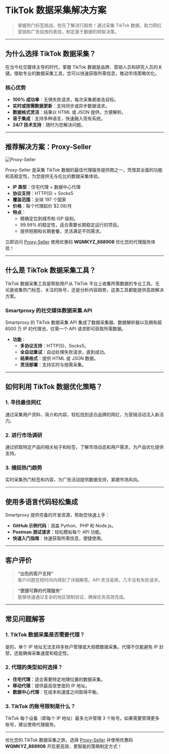 # TikTok 数据采集解决方案

> 掌握热门标签挑战，抢先了解流行趋势！通过采集 TikTok 数据，助力网红营销和广告投放的表现，制定基于数据的明智决策。

---

## 为什么选择 TikTok 数据采集？

在当今社交媒体主导的时代，掌握 TikTok 数据是品牌、营销人员和研究人员的关键。借助专业的数据采集工具，您可以快速获取所需信息，推动市场策略优化。

### 核心优势

- **100% 成功率**：无惧失败请求，每次采集都直击目标。
- **实时或按需数据更新**：支持同步或异步数据请求。
- **数据格式灵活**：结果以 HTML 或 JSON 提供，方便解析。
- **易于集成**：支持多种语言，快速融入现有系统。
- **24/7 技术支持**：随时为您解决问题。

---

## **推荐解决方案：Proxy-Seller**

![Proxy-Seller](https://proxysp.com/wp-content/uploads/2021/04/Proxy-Seller-Homepage-overview.jpg)

Proxy-Seller 是采集 TikTok 数据的最佳代理服务提供商之一，凭借其全面的功能和高稳定性，为您提供无与伦比的数据采集体验。

- **IP 类型**：住宅代理 + 数据中心代理
- **协议支持**：HTTP(S) + Socks5
- **覆盖范围**：全球 197 个国家
- **价格**：每个代理起价 $2.08/月
- **特点**：
  - 精确定位到城市和 ISP 级别。
  - 99.99% 的稳定性，适合需要长期稳定运行的项目。
  - 提供短期和长期套餐，灵活满足不同需求。

立即访问 [Proxy-Seller](https://bit.ly/proxy-seller-coupon) 使用优惠码 **WQMKYZ_888908** 优化您的代理服务体验！

---

## 什么是 TikTok 数据采集工具？

TikTok 数据采集工具是帮助用户从 TikTok 平台上收集所需数据的专业工具。无论是收集热门标签、关注的账号，还是分析内容趋势，这类工具都能提供高效解决方案。

### **Smartproxy 的社交媒体数据采集 API**
Smartproxy 的 TikTok 数据采集 API 集成了数据采集器、数据解析器以及拥有超 6500 万 IP 的代理池，仅需一个 API 请求即可获取所需数据。

- **功能**：
  - **多协议支持**：HTTP(S)、Socks5。
  - **全自动重试**：自动处理失败请求，直到成功。
  - **结果格式**：提供 HTML 或 JSON 数据。
  - **灵活部署**：支持实时与按需采集。

---

## 如何利用 TikTok 数据优化策略？

### 1. 寻找最佳网红
通过采集用户资料、简介和内容，轻松找到适合品牌的网红，为营销活动注入新活力。

### 2. 进行市场调研
通过抓取特定产品的相关帖子和标签，了解市场动态和用户需求，为产品优化提供支持。

### 3. 捕捉热门趋势
实时采集热门标签和内容，为广告活动提供数据支持，紧跟市场风向。

---

## 使用多语言代码轻松集成

Smartproxy 提供完备的开发资源，帮助您快速上手：

- **GitHub 示例代码**：涵盖 Python、PHP 和 Node.js。
- **Postman 测试请求**：轻松模拟每个 API 功能。
- **快速入门指南**：快速获取所需信息，便捷使用。

---

## 客户评价

> **“出色的客户支持”**  
客户问题在短时间内得到了详细解答。API 灵活易用，几乎没有失败请求。

> **“便捷可靠的代理服务”**  
能够快速通过复杂的地区限制验证，确保任务高效完成。

---

## 常见问题解答

### **1. TikTok 数据采集是否需要代理？**
是的，单个 IP 地址无法支持多账户管理或大规模数据采集。代理不仅能避免 IP 封禁，还能确保采集速度和稳定性。

### **2. 代理的类型如何选择？**
- **住宅代理**：适合需要特定地理位置的数据采集。
- **移动代理**：提供最高信誉度的 IP 地址。
- **数据中心代理**：在成本和速度之间取得平衡。

### **3. TikTok 的账号限制是什么？**
TikTok 每个设备（即每个 IP 地址）最多允许管理 3 个账号。如果需要管理更多账号，建议使用代理服务。


---

优化您的 TikTok 数据采集之旅，选择 [Proxy-Seller](https://bit.ly/proxy-seller-coupon) 并使用优惠码 **WQMKYZ_888908** 开启更高效、更智能的策略制定方式！
